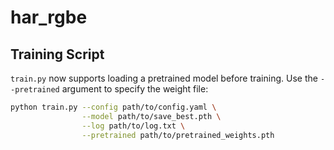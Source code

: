 # har_rgbe

## Training Script

`train.py` now supports loading a pretrained model before training. Use
the `--pretrained` argument to specify the weight file:

```bash
python train.py --config path/to/config.yaml \
                --model path/to/save_best.pth \
                --log path/to/log.txt \
                --pretrained path/to/pretrained_weights.pth
```
